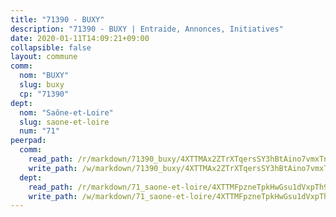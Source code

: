 ```yaml
---
title: "71390 - BUXY"
description: "71390 - BUXY | Entraide, Annonces, Initiatives"
date: 2020-01-11T14:09:21+09:00
collapsible: false
layout: commune
comm:
  nom: "BUXY"
  slug: buxy
  cp: "71390"
dept:
  nom: "Saône-et-Loire"
  slug: saone-et-loire
  num: "71"
peerpad:
  comm:
    read_path: /r/markdown/71390_buxy/4XTTMAx2ZTrXTqersSY3hBtAino7vmxTneA2fuztGUe1BFyKu
    write_path: /w/markdown/71390_buxy/4XTTMAx2ZTrXTqersSY3hBtAino7vmxTneA2fuztGUe1BFyKu-K3TgUdQyfCY86Cm8zKWUWKzfRhyjebtUsDXSRi9GKJ2zV3Dy2eCjb5qbtp3cFV9c6TDh5MUcxJKv3GdZFprdd8zjNYp4XLjku4kYTW5bxHFKgdg7u9xd8RbzQkPcAjUSqEUwvLrj
  dept:
    read_path: /r/markdown/71_saone-et-loire/4XTTMFpzneTpkHwGsu1dVxpTh9oELJU2n3f8kDRTX9GvmVpaL
    write_path: /w/markdown/71_saone-et-loire/4XTTMFpzneTpkHwGsu1dVxpTh9oELJU2n3f8kDRTX9GvmVpaL-K3TgUPLReTfgPxiSETFtDp9QbUMLKAewzW6GSyW1tRCEja8UNREajzrB2u2WkUGEWMoE4rVmvmozcimnXo5nKKKtXvtPwVVRgb6dM7FqDvsMftTYvpLiKxYeBNePgGihkmco7tNC
---
```


